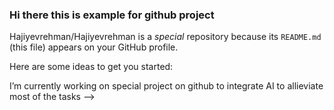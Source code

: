 ### Hi there this is example for github project


Hajiyevrehman/Hajiyevrehman is a _special_ repository because its `README.md` (this file) appears on your GitHub profile.

Here are some ideas to get you started:

I’m currently working on special project on github to integrate AI to allieviate most of the tasks
-->
